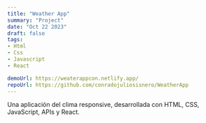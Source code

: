 ```yaml
---
title: "Weather App"
summary: "Project"
date: "Oct 22 2023"
draft: false
tags:
- Html
- Css
- Javascript
- React

demoUrl: https://weaterappcon.netlify.app/
repoUrl: https://github.com/conradojuliosisnero/WeatherApp
---
```


Una aplicación del clima responsive, desarrollada con HTML, CSS, JavaScript, APIs y React.